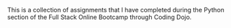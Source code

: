 This is a collection of assignments that I have completed during the Python section of the Full Stack Online Bootcamp through Coding Dojo.